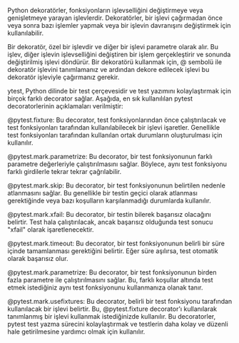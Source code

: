 Python dekoratörler, fonksiyonların işlevselliğini değiştirmeye veya genişletmeye yarayan işlevlerdir. Dekoratörler, bir işlevi çağırmadan önce veya sonra bazı işlemler yapmak veya bir işlevin davranışını değiştirmek için kullanılabilir.

Bir dekoratör, özel bir işlevdir ve diğer bir işlevi parametre olarak alır. Bu işlev, diğer işlevin işlevselliğini değiştiren bir işlem gerçekleştirir ve sonunda değiştirilmiş işlevi döndürür. Bir dekoratörü kullanmak için, @ sembolü ile dekoratör işlevini tanımlamanız ve ardından dekore edilecek işlevi bu dekoratör işleviyle çağırmanız gerekir.

ytest, Python dilinde bir test çerçevesidir ve test yazımını kolaylaştırmak için birçok farklı decorator sağlar. Aşağıda, en sık kullanılılan pytest decoratorlerinin açıklamaları verilmiştir:

@pytest.fixture: Bu decorator, test fonksiyonlarından önce çalıştırılacak ve test fonksiyonları tarafından kullanılabilecek bir işlevi işaretler. Genellikle test fonksiyonları tarafından kullanılan ortak durumların oluşturulması için kullanılır.

@pytest.mark.parametrize: Bu decorator, bir test fonksiyonunun farklı parametre değerleriyle çalıştırılmasını sağlar. Böylece, aynı test fonksiyonu farklı girdilerle tekrar tekrar çağrılabilir.

@pytest.mark.skip: Bu decorator, bir test fonksiyonunun belirtilen nedenle atlanmasını sağlar. Bu genellikle bir testin geçici olarak atlanması gerektiğinde veya bazı koşulların karşılanmadığı durumlarda kullanılır.

@pytest.mark.xfail: Bu decorator, bir testin bilerek başarısız olacağını belirtir. Test hala çalıştırılacak, ancak başarısız olduğunda test sonucu "xfail" olarak işaretlenecektir.

@pytest.mark.timeout: Bu decorator, bir test fonksiyonunun belirli bir süre içinde tamamlanması gerektiğini belirtir. Eğer süre aşılırsa, test otomatik olarak başarısız olur.

@pytest.mark.parametrize: Bu decorator, bir test fonksiyonunun birden fazla parametre ile çalıştırılmasını sağlar. Bu, farklı koşullar altında test etmek istediğiniz aynı test fonksiyonunu kullanmanıza olanak tanır.

@pytest.mark.usefixtures: Bu decorator, belirli bir test fonksiyonu tarafından kullanılacak bir işlevi belirtir. Bu, @pytest.fixture decorator'ı kullanılarak tanımlanmış bir işlevi kullanmak istediğinizde kullanılır.
Bu decoratorler, pytest test yazma sürecini kolaylaştırmak ve testlerin daha kolay ve düzenli hale getirilmesine yardımcı olmak için kullanılır.